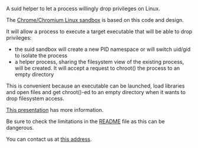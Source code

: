 A suid helper to let a process willingly drop privileges on Linux.

The <a href='http://code.google.com/p/chromium/wiki/LinuxSUIDSandbox'>Chrome/Chromium Linux sandbox</a> is based on this code and design.

It will allow a process to execute a target executable that
will be able to drop privileges:

<ul>
<li>the suid sandbox will create a new PID namespace or will switch uid/gid to isolate the process</li>
<li>a helper process, sharing the filesystem view of the existing process, will be created. It will accept a request to chroot() the process to an empty directory</li>
</ul>

This is convenient because an executable can be launched, load libraries and open files and get chroot()-ed to an empty directory when it wants to drop filesystem access.

<a href='http://www.cr0.org/paper/jt-ce-sid_linux.pdf'>This presentation</a> has more information.

Be sure to check the limitations in the <a href='https://code.google.com/p/setuid-sandbox/source/browse/README'>README</a> file as this can be dangerous.

You can contact us at [this address](mailto:setuidsbx-dev@googlegroups.com).